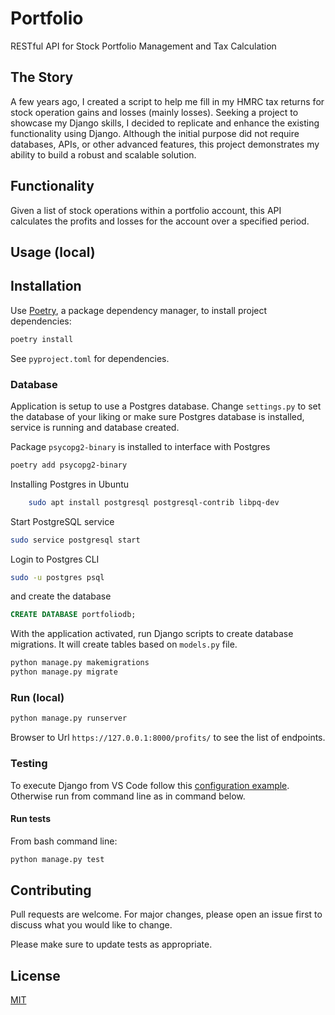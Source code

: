 # Portfolio

RESTful API for Stock Portfolio Management and Tax Calculation

## The Story

A few years ago, I created a script to help me fill in my HMRC tax returns for stock operation gains and losses (mainly losses). Seeking a project to showcase my Django skills, I decided to replicate and enhance the existing functionality using Django. Although the initial purpose did not require databases, APIs, or other advanced features, this project demonstrates my ability to build a robust and scalable solution.

## Functionality

Given a list of stock operations within a portfolio account, this API calculates the profits and losses for the account over a specified period.

## Usage (local)

## Installation

Use [Poetry](https://python-poetry.org/), a package dependency manager, to install project dependencies:

```bash
poetry install
```

See `pyproject.toml` for dependencies.

### Database

Application is setup to use a Postgres database. Change `settings.py` to set the database of your liking or make sure Postgres database is installed, service is running and database created.

Package `psycopg2-binary` is installed to interface with Postgres

```bash
poetry add psycopg2-binary
```

Installing Postgres in Ubuntu

```bash
    sudo apt install postgresql postgresql-contrib libpq-dev
```

Start PostgreSQL service

```bash
sudo service postgresql start
```

Login to Postgres CLI

```bash
sudo -u postgres psql
```

and create the database

```sql
CREATE DATABASE portfoliodb;
```

With the application activated, run Django scripts to create database migrations. It will create tables based on `models.py` file.

```bash
python manage.py makemigrations
python manage.py migrate
```

### Run (local)

```bash
python manage.py runserver
```

Browser to Url `https://127.0.0.1:8000/profits/` to see the list of endpoints.

### Testing

To execute Django from VS Code follow this [configuration example](https://stackoverflow.com/questions/68997084/vscode-unittest-test-discovery-settings-for-django-app). Otherwise run from command line as in command below.

#### Run tests

From bash command line:

```bash
python manage.py test
```

## Contributing

Pull requests are welcome. For major changes, please open an issue first to discuss what you would like to change.

Please make sure to update tests as appropriate.

## License

[MIT](https://choosealicense.com/licenses/mit/)

